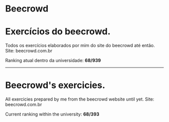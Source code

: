 # Beecrowd
<h1>Exercícios do beecrowd.</h1>

Todos os exercícios elaborados por mim do site do beecrowd até então.
Site: beecrowd.com.br

Ranking atual dentro da universidade: <strong>68/939</strong>
 
<hr>

<h1>Beecrowd's exercicies.</h1>

All exercicies prepared by me from the beecrowd website until yet.
Site: beecrowd.com.br

Current ranking within the university: <strong>68/393</strong>